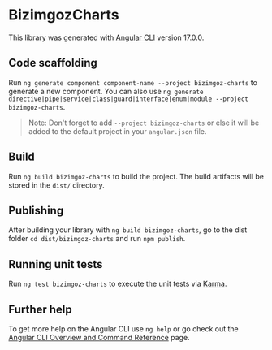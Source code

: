 # BizimgozCharts

This library was generated with [Angular CLI](https://github.com/angular/angular-cli) version 17.0.0.

## Code scaffolding

Run `ng generate component component-name --project bizimgoz-charts` to generate a new component. You can also use `ng generate directive|pipe|service|class|guard|interface|enum|module --project bizimgoz-charts`.
> Note: Don't forget to add `--project bizimgoz-charts` or else it will be added to the default project in your `angular.json` file. 

## Build

Run `ng build bizimgoz-charts` to build the project. The build artifacts will be stored in the `dist/` directory.

## Publishing

After building your library with `ng build bizimgoz-charts`, go to the dist folder `cd dist/bizimgoz-charts` and run `npm publish`.

## Running unit tests

Run `ng test bizimgoz-charts` to execute the unit tests via [Karma](https://karma-runner.github.io).

## Further help

To get more help on the Angular CLI use `ng help` or go check out the [Angular CLI Overview and Command Reference](https://angular.io/cli) page.
